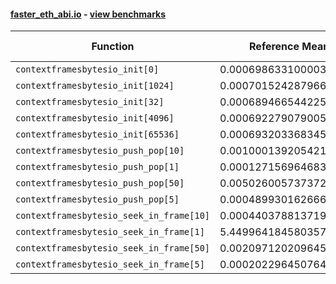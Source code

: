 #### [faster_eth_abi.io](https://github.com/BobTheBuidler/faster-eth-abi/blob/master/faster_eth_abi/io.py) - [view benchmarks](https://github.com/BobTheBuidler/faster-eth-abi/blob/master/benchmarks/test_io_benchmarks.py)

| Function | Reference Mean | Faster Mean | % Change | Speedup (%) | x Faster | Faster |
|----------|---------------|-------------|----------|-------------|----------|--------|
| `contextframesbytesio_init[0]` | 0.0006986331000031701 | 0.0006315308742655531 | 9.60% | 10.63% | 1.11x | ✅ |
| `contextframesbytesio_init[1024]` | 0.0007015242879669456 | 0.0006423394894577583 | 8.44% | 9.21% | 1.09x | ✅ |
| `contextframesbytesio_init[32]` | 0.000689466544225329 | 0.0006370562476875317 | 7.60% | 8.23% | 1.08x | ✅ |
| `contextframesbytesio_init[4096]` | 0.0006922790790051353 | 0.0006422189419541576 | 7.23% | 7.79% | 1.08x | ✅ |
| `contextframesbytesio_init[65536]` | 0.0006932033683452925 | 0.0006394621451894972 | 7.75% | 8.40% | 1.08x | ✅ |
| `contextframesbytesio_push_pop[10]` | 0.0010001392054213962 | 0.0009654502078060099 | 3.47% | 3.59% | 1.04x | ✅ |
| `contextframesbytesio_push_pop[1]` | 0.00012715696468324004 | 0.00011439641756196175 | 10.04% | 11.15% | 1.11x | ✅ |
| `contextframesbytesio_push_pop[50]` | 0.005026005737372635 | 0.004940563079205979 | 1.70% | 1.73% | 1.02x | ✅ |
| `contextframesbytesio_push_pop[5]` | 0.0004899301626660954 | 0.0004854785627182648 | 0.91% | 0.92% | 1.01x | ✅ |
| `contextframesbytesio_seek_in_frame[10]` | 0.0004403788137199927 | 0.0004402451861177667 | 0.03% | 0.03% | 1.00x | ✅ |
| `contextframesbytesio_seek_in_frame[1]` | 5.449964184580357e-05 | 5.4674149338722424e-05 | -0.32% | -0.32% | 1.00x | ❌ |
| `contextframesbytesio_seek_in_frame[50]` | 0.0020971202096457826 | 0.0021087416012713083 | -0.55% | -0.55% | 0.99x | ❌ |
| `contextframesbytesio_seek_in_frame[5]` | 0.00020229645076432517 | 0.00020226537699221338 | 0.02% | 0.02% | 1.00x | ✅ |
